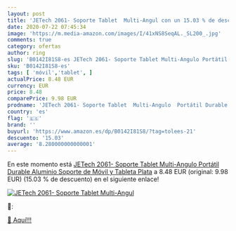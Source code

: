 ```yaml
---
layout: post
title: 'JETech 2061- Soporte Tablet  Multi-Angul con un 15.03 % de descuento'
date: 2020-07-22 07:45:34
image: 'https://m.media-amazon.com/images/I/41xNS8SeqAL._SL200_.jpg'
comments: true
category: ofertas
author: ring
slug: 'B0142I81S8-es JETech 2061- Soporte Tablet Multi-Angulo Portátil Durable...'
sku: 'B0142I81S8-es'
tags: [ 'móvil','tablet', ]
actualPrice: 8.48 EUR
currency: EUR
price: 8.48
comparePrice: 9.98 EUR
prodname: 'JETech 2061- Soporte Tablet  Multi-Angulo  Portátil Durable Aluminio  Soporte de Móvil y Tableta  Plata'
country: 'es'
flag: '🇪🇸'
brand: ''
buyurl: 'https://www.amazon.es/dp/B0142I81S8/?tag=tolees-21'
descuento: '15.03'
average: '8.280000000000001'
---
```


En este momento está [JETech 2061- Soporte Tablet  Multi-Angulo  Portátil Durable Aluminio  Soporte de Móvil y Tableta  Plata](https://www.amazon.es/dp/B0142I81S8/?tag=tolees-21) a 8.48 EUR (original: 9.98 EUR) (15.03 %  de descuento) en el siguiente enlace!

[![JETech 2061- Soporte Tablet  Multi-Angul](https://m.media-amazon.com/images/I/41xNS8SeqAL._SL200_.jpg)](https://www.amazon.es/dp/B0142I81S8/?tag=tolees-21)

🔎:


[🛒 Aquí!!!](https://www.amazon.es/dp/B0142I81S8/?tag=tolees-21)
